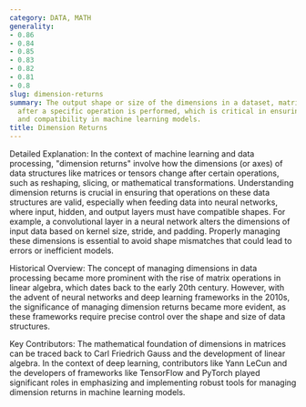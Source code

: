 ```yaml
---
category: DATA, MATH
generality:
- 0.86
- 0.84
- 0.85
- 0.83
- 0.82
- 0.81
- 0.8
slug: dimension-returns
summary: The output shape or size of the dimensions in a dataset, matrix, or tensor
  after a specific operation is performed, which is critical in ensuring proper alignment
  and compatibility in machine learning models.
title: Dimension Returns
---
```


Detailed Explanation:
In the context of machine learning and data processing, "dimension returns" involve how the dimensions (or axes) of data structures like matrices or tensors change after certain operations, such as reshaping, slicing, or mathematical transformations. Understanding dimension returns is crucial in ensuring that operations on these data structures are valid, especially when feeding data into neural networks, where input, hidden, and output layers must have compatible shapes. For example, a convolutional layer in a neural network alters the dimensions of input data based on kernel size, stride, and padding. Properly managing these dimensions is essential to avoid shape mismatches that could lead to errors or inefficient models.

Historical Overview:
The concept of managing dimensions in data processing became more prominent with the rise of matrix operations in linear algebra, which dates back to the early 20th century. However, with the advent of neural networks and deep learning frameworks in the 2010s, the significance of managing dimension returns became more evident, as these frameworks require precise control over the shape and size of data structures.

Key Contributors:
The mathematical foundation of dimensions in matrices can be traced back to Carl Friedrich Gauss and the development of linear algebra. In the context of deep learning, contributors like Yann LeCun and the developers of frameworks like TensorFlow and PyTorch played significant roles in emphasizing and implementing robust tools for managing dimension returns in machine learning models.